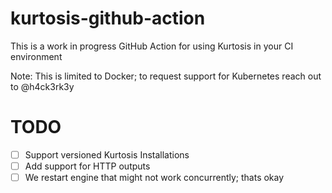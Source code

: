 # kurtosis-github-action

This is a work in progress GitHub Action for using Kurtosis in your CI environment

Note: This is limited to Docker; to request support for Kubernetes reach out to @h4ck3rk3y

# TODO

- [ ] Support versioned Kurtosis Installations
- [ ] Add support for HTTP outputs
- [ ] We restart engine that might not work concurrently; thats okay